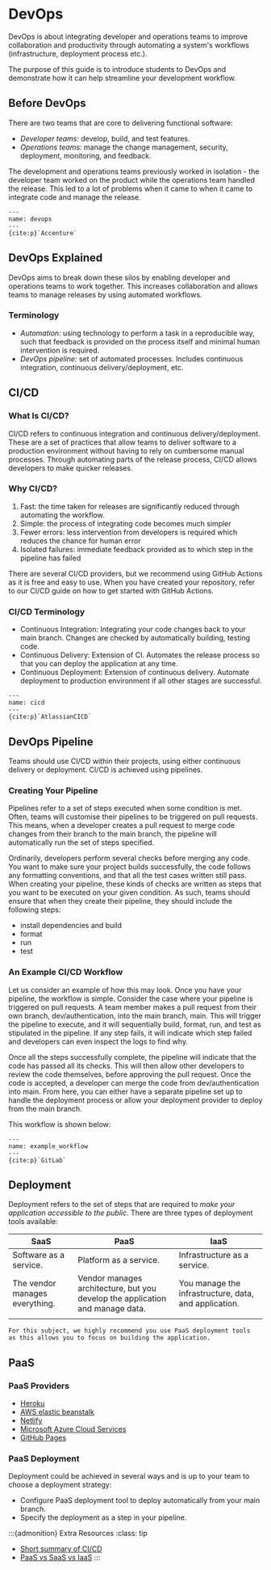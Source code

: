# DevOps

DevOps is about integrating developer and operations teams to improve
collaboration and productivity through automating 
a system's workflows (infrastructure, deployment process etc.).

The purpose of this guide is to introduce students to DevOps and
demonstrate how it can help streamline your development workflow.

## Before DevOps

There are two teams that are core to delivering functional software:

- *Developer teams:* develop, build, and test features.
- *Operations teams:* manage the change management, security,
    deployment, monitoring, and feedback.

The development and operations teams previously worked in isolation -
the developer team worked on the product while the operations team
handled the release. This led to a lot of problems when it came to when
it came to integrate code and manage the release.

```{figure} resources/devops.jpg
---
name: devops
---
{cite:p}`Accenture`
```

## DevOps Explained

DevOps aims to break down these silos by enabling developer and
operations teams to work together. This increases collaboration and
allows teams to manage releases by using automated workflows.

### Terminology

- *Automation:* using technology to perform a task in a reproducible
    way, such that feedback is provided on the process itself and
    minimal human intervention is required.
- *DevOps pipeline:* set of automated processes. Includes continuous
    integration, continuous delivery/deployment, etc.

## CI/CD

### What Is CI/CD?

CI/CD refers to continuous integration and continuous
delivery/deployment. These are a set of practices that allow teams to
deliver software to a production environment without having to rely on
cumbersome manual processes. Through automating parts of the release
process, CI/CD allows developers to make quicker releases.

### Why CI/CD?

1. Fast: the time taken for releases are significantly reduced through
    automating the workflow.
2. Simple: the process of integrating code becomes much simpler
3. Fewer errors: less intervention from developers is required which
    reduces the chance for human error
4. Isolated failures: immediate feedback provided as to which step in
    the pipeline has failed

There are several CI/CD providers, but we recommend using GitHub Actions
as it is free and easy to use. When you have created your repository,
refer to our CI/CD guide on how to get started with GitHub Actions.

### CI/CD Terminology

- Continuous Integration: Integrating your code changes back to your
    main branch. Changes are checked by automatically building, testing
    code.
- Continuous Delivery: Extension of CI. Automates the release process
    so that you can deploy the application at any time.
- Continuous Deployment: Extension of continuous delivery. Automate
    deployment to production environment if all other stages are
    successful.

```{figure} resources/cicd.png
---
name: cicd
---
{cite:p}`AtlassianCICD`
```

## DevOps Pipeline

Teams should use CI/CD within their projects, using either continuous
delivery or deployment. CI/CD is achieved using pipelines.

### Creating Your Pipeline

Pipelines refer to a set of steps executed when some condition is met.
Often, teams will customise their pipelines to be triggered on pull
requests. This means, when a developer creates a pull request to merge
code changes from their branch to the main branch, the pipeline will
automatically run the set of steps specified.

Ordinarily, developers perform several checks before merging any code.
You want to make sure your project builds successfully, the code follows
any formatting conventions, and that all the test cases written still
pass. When creating your pipeline, these kinds of checks are written as
steps that you want to be executed on your given condition. As such,
teams should ensure that when they create their pipeline, they should
include the following steps:

- install dependencies and build
- format
- run
- test

### An Example CI/CD Workflow

Let us consider an example of how this may look. Once you have your
pipeline, the workflow is simple. Consider the case where your pipeline
is triggered on pull requests. A team member makes a pull request from
their own branch, dev/authentication, into the main branch, main. This
will trigger the pipeline to execute, and it will sequentially build,
format, run, and test as stipulated in the pipeline. If any step fails,
it will indicate which step failed and developers can even inspect the
logs to find why.

Once all the steps successfully complete, the pipeline will indicate
that the code has passed all its checks. This will then allow other
developers to review the code themselves, before approving the pull
request. Once the code is accepted, a developer can merge the code from
dev/authentication into main. From here, you can either have a separate
pipeline set up to handle the deployment process or allow your
deployment provider to deploy from the main branch.

This workflow is shown below:

```{figure} resources/example_workflow.png
---
name: example_workflow
---
{cite:p}`GitLab`
```

## Deployment

Deployment refers to the set of steps that are required to *make your
application accessible to the public*. There are three types of
deployment tools available:

| SaaS                           | PaaS                                                                          | IaaS                                                  |
|--------------------------------|-------------------------------------------------------------------------------|-------------------------------------------------------|
| Software as a service.         | Platform as a service.                                                        | Infrastructure as a service.                          |
| The vendor manages everything. | Vendor manages architecture, but you develop the application and manage data. | You manage the infrastructure, data, and application. |
|                                |                                                                               |                                                       |

```{note}
For this subject, we highly recommend you use PaaS deployment tools
as this allows you to focus on building the application.
```

## PaaS

### PaaS Providers

- [Heroku](https://www.heroku.com/)
- [AWS elastic beanstalk](https://aws.amazon.com/elasticbeanstalk/)
- [Netlify](https://www.netlify.com/)
- [Microsoft Azure Cloud Services](https://azure.microsoft.com/en-us/services/cloud-services/)
- [GitHub Pages](https://pages.github.com/)

### PaaS Deployment

Deployment could be achieved in several ways and is up to your team to
choose a deployment strategy:

- Configure PaaS deployment tool to deploy automatically from your
    main branch.
- Specify the deployment as a step in your pipeline.

:::{admonition} Extra Resources
:class: tip

- [Short summary of CI/CD](https://www.youtube.com/watch?v=scEDHsr3APg&ab_channel=Fireship)
- [PaaS vs SaaS vs IaaS](https://www.bmc.com/blogs/saas-vs-paas-vs-iaas-whats-the-difference-and-how-to-choose/)
:::
